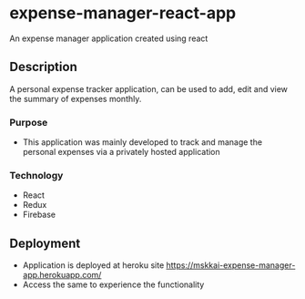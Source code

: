 # expense-manager-react-app

An expense manager application created using react

## Description

A personal expense tracker application, can be used to add, edit and view the summary of expenses monthly.

### Purpose

- This application was mainly developed to track and manage the personal expenses via a privately hosted application

### Technology

- React
- Redux
- Firebase

## Deployment

- Application is deployed at heroku site https://mskkai-expense-manager-app.herokuapp.com/
- Access the same to experience the functionality
